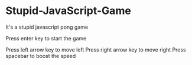 # Stupid-JavaScript-Game
It's a stupid javascript pong game

Press enter key to start the game

Press left arrow key to move left
Press right arrow key to move right
Press spacebar to boost the speed